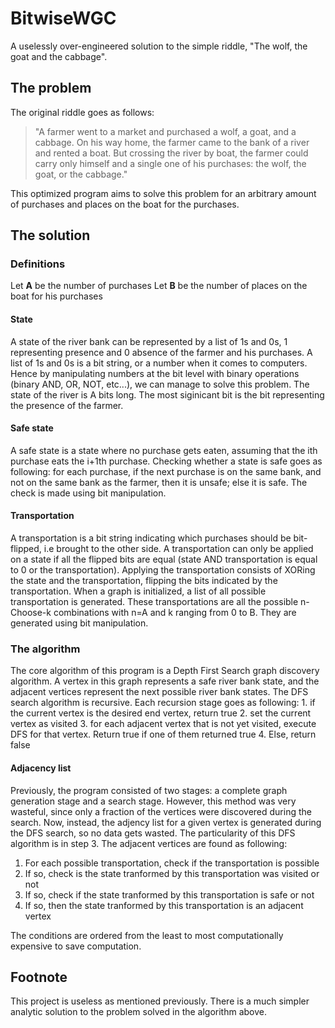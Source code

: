 # BitwiseWGC
A uselessly over-engineered solution to the simple riddle, "The wolf, the goat and the cabbage".

## The problem

The original riddle goes as follows: 

> "A farmer went to a market and purchased a wolf, a goat, and a cabbage. On his way home, the farmer came to the bank of a river and rented a boat. But crossing the river by boat, the farmer could carry only himself and a single one of his purchases: the wolf, the goat, or the cabbage."


This optimized program aims to solve this problem for an arbitrary amount of purchases and places on the boat for the purchases.

## The solution

### Definitions
Let **A** be the number of purchases
Let **B** be the number of places on the boat for his purchases

#### State
  A state of the river bank can be represented by a list of 1s and 0s, 1 representing presence and 0 absence of the farmer and his purchases. A list of 1s and 0s is a bit string, or a number when it comes to computers. Hence by manipulating numbers at the bit level with binary operations (binary AND, OR, NOT, etc...), we can manage to solve this problem.
  The state of the river is A bits long. The most siginicant bit is the bit representing the presence of the farmer.

#### Safe state
  A safe state is a state where no purchase gets eaten, assuming that the ith purchase eats the i+1th purchase. Checking whether a state is safe goes as following: for each purchase, if the next purchase is on the same bank, and not on the same bank as the farmer, then it is unsafe; else it is safe. The check is made using bit manipulation.

#### Transportation
  A transportation is a bit string indicating which purchases should be bit-flipped, i.e brought to the other side. A transportation can only be applied on a state if all the flipped bits are equal (state AND transportation is equal to 0 or the transportation). Applying the transportation consists of XORing the state and the transportation, flipping the bits indicated by the transportation. 
  When a graph is initialized, a list of all possible transportation is generated. These transportations are all the possible n-Choose-k combinations with n=A and k ranging from 0 to B. They are generated using bit manipulation.

### The algorithm
  The core algorithm of this program is a Depth First Search graph discovery algorithm. A vertex in this graph represents a safe river bank state, and the adjacent vertices represent the next possible river bank states.
  The DFS search algorithm is recursive. Each recursion stage goes as following:
    1. if the current vertex is the desired end vertex, return true
    2. set the current vertex as visited
    3. for each adjacent vertex that is not yet visited,  execute DFS for that vertex. Return true if one of them returned true
    4. Else, return false

#### Adjacency list
  Previously, the program consisted of two stages: a complete graph generation stage and a search stage. However, this method was very wasteful, since only a fraction of the vertices were discovered during the search. Now, instead, the adjency list for a given vertex is generated during the DFS search, so no data gets wasted.
  The particularity of this DFS algorithm is in step 3. The adjacent vertices are found as following:
   1. For each possible transportation, check if the transportation is possible
   2. If so, check is the state tranformed by this transportation was visited or not
   3. If so, check if the state tranformed by this transportation is safe or not
   4. If so, then the state tranformed by this transportation is an adjacent vertex
  
The conditions are ordered from the least to most computationally expensive to save computation.

## Footnote
This project is useless as mentioned previously. There is a much simpler analytic solution to the problem solved in the algorithm above.






